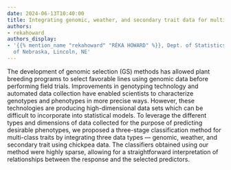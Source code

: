 ```yaml
---
date: 2024-06-13T10:40:00
title: Integrating genomic, weather, and secondary trait data for multiclass classification
authors:
- rekahoward
authors_display:
- '{{% mention_name "rekahoward" "RÉKA HOWARD" %}}, Dept. of Statistics, University
  of Nebraska, Lincoln, NE'
---
```

The development of genomic selection (GS) methods has allowed plant breeding programs to select favorable lines using genomic data before performing field trials. Improvements in genotyping technology and automated data collection have enabled scientists to characterize genotypes and phenotypes in more precise ways. However, these technologies are producing high-dimensional data sets which can be difficult to incorporate into statistical models. To leverage the different types and dimensions of data collected for the purpose of predicting desirable phenotypes, we proposed a three-stage classification method for multi-class traits by integrating three data types — genomic, weather, and secondary trait using chickpea data. The classifiers obtained using our method were highly sparse, allowing for a straightforward interpretation of relationships between the response and the selected predictors. 

